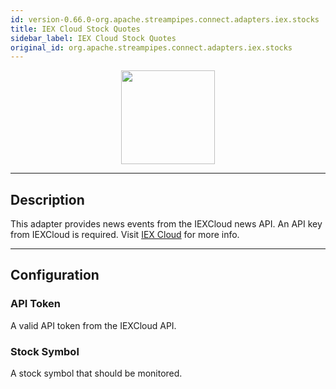 ```yaml
---
id: version-0.66.0-org.apache.streampipes.connect.adapters.iex.stocks
title: IEX Cloud Stock Quotes
sidebar_label: IEX Cloud Stock Quotes
original_id: org.apache.streampipes.connect.adapters.iex.stocks
---
```


<!--
  ~ Licensed to the Apache Software Foundation (ASF) under one or more
  ~ contributor license agreements.  See the NOTICE file distributed with
  ~ this work for additional information regarding copyright ownership.
  ~ The ASF licenses this file to You under the Apache License, Version 2.0
  ~ (the "License"); you may not use this file except in compliance with
  ~ the License.  You may obtain a copy of the License at
  ~
  ~    http://www.apache.org/licenses/LICENSE-2.0
  ~
  ~ Unless required by applicable law or agreed to in writing, software
  ~ distributed under the License is distributed on an "AS IS" BASIS,
  ~ WITHOUT WARRANTIES OR CONDITIONS OF ANY KIND, either express or implied.
  ~ See the License for the specific language governing permissions and
  ~ limitations under the License.
  ~
  -->



<p align="center"> 
    <img src="/docs/img/pipeline-elements/org.apache.streampipes.connect.adapters.iex.stocks/icon.png" width="150px;" class="pe-image-documentation"/>
</p>

***

## Description
This adapter provides news events from the IEXCloud news API. An API key from IEXCloud is required.
Visit <a href='https://iexcloud.io'>IEX Cloud</a> for more info.

***

## Configuration


### API Token
A valid API token from the IEXCloud API.

### Stock Symbol
A stock symbol that should be monitored.

